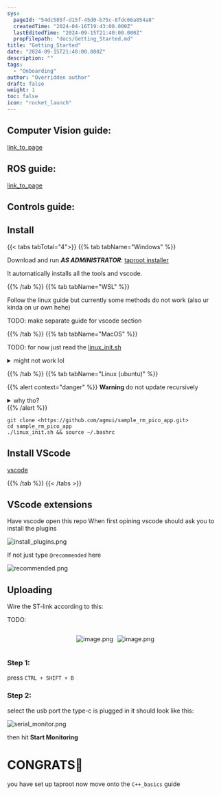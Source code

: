 ```yaml
---
sys:
  pageId: "54dc585f-d15f-45d0-b75c-8fdc66a854a8"
  createdTime: "2024-04-16T19:43:00.000Z"
  lastEditedTime: "2024-09-15T21:40:00.000Z"
  propFilepath: "docs/Getting_Started.md"
title: "Getting_Started"
date: "2024-09-15T21:40:00.000Z"
description: ""
tags:
  - "Onboarding"
author: "Overridden author"
draft: false
weight: 1
toc: false
icon: "rocket_launch"
---
```


## Computer Vision guide:

[link_to_page](86d45bc0-388b-4d26-8848-44f255f73d0e)

## ROS guide:

[link_to_page](3c76c1de-ec8f-46d6-8b0a-294005edc2d5)

## Controls guide:

## Install

{{< tabs tabTotal="4">}}
{{% tab tabName="Windows" %}}

Download and run _**AS ADMINISTRATOR**_: [taproot installer](https://github.com/Thornbots/TeachingFreshies/releases/tag/1.0)

It automatically installs all the tools and vscode.

{{% /tab %}}
{{% tab tabName="WSL" %}}

Follow the linux guide but currently some methods do not work (also ur kinda on ur own hehe)

TODO: make separate guide for vscode section

{{% /tab %}}
{{% tab tabName="MacOS" %}}

TODO: for now just read the [linux_init.sh](https://github.com/agmui/sample_rm_pico_app/blob/main/linux_init.sh)

<details>
<summary>might not work lol</summary>

`brew install libusb pkg-config`

Next install: [vscode](https://code.visualstudio.com/Download)

</details>

{{% /tab %}}
{{% tab tabName="Linux (ubuntu)" %}}

{{% alert context="danger" %}}
**Warning** do not update recursively
<details>
<summary>why tho?</summary>
There are some submodules that may go on for a while (like tinyusb) and I highly
recommend you don't need to get them.
If you want to see what submodules I update just look in `linux_init.sh`
</details>
{{% /alert %}}

```shell
git clone <https://github.com/agmui/sample_rm_pico_app.git>
cd sample_rm_pico_app
./linux_init.sh && source ~/.bashrc
```

## Install VScode

[vscode](https://code.visualstudio.com/Download)

{{% /tab %}}
{{< /tabs >}}

## VScode extensions

Have vscode open this repo
When first opining vscode should ask you to install the plugins

![install_plugins.png](https://prod-files-secure.s3.us-west-2.amazonaws.com/d518164a-d88e-44d1-a4ee-3adb3bd8bce0/89bd30f0-1825-4e77-867b-0a41ce370880/install_plugins.png?X-Amz-Algorithm=AWS4-HMAC-SHA256&X-Amz-Content-Sha256=UNSIGNED-PAYLOAD&X-Amz-Credential=ASIAZI2LB466RWVMMAK6%2F20250318%2Fus-west-2%2Fs3%2Faws4_request&X-Amz-Date=20250318T070836Z&X-Amz-Expires=3600&X-Amz-Security-Token=IQoJb3JpZ2luX2VjEP7%2F%2F%2F%2F%2F%2F%2F%2F%2F%2FwEaCXVzLXdlc3QtMiJIMEYCIQCRr1F7OJRp5ICbAg6N0zfd0OJi4qNYA%2F%2FzdwS4H4h5pAIhAKfIuFdW00VySe9gOCz06rrrzlUpm4NHXl8WXLYw3Ul1Kv8DCFcQABoMNjM3NDIzMTgzODA1Igz7phNPtkCCQ1xl2Ikq3AOO8d%2FGu7z9aUiEdOtycd0Ams7RdH3PKLPeOYEwX2u7zUHlPTJ5CMHgrTF73k3RZGaSi2zbzxBrH13d5wyxcYOpw3yRBJCHi7BP89oLPE8RHzP7pvt5VKO6M%2FPx0gVYGBTK38N3KZDW3Lrn6vLuSGrZvSaD0W3feqBSJqtMTvkIV53b%2FVYHKtzWn3jMZeU2TbUwgw0JWfWy5gWqW1wh1SX9DV8y2Nhn3jXVM2IS5aNGK8m8BtGvb%2B7Xb6xsd4hUfLpk11d8NsAaRVZsnAkRaKtGHSa2yZ94lpfUf5NubOE67zw6LiVqyuBmPFR62xY%2B34ZPiW7lstzwrlKgLxLqZMEDHbMBuVE9muRXjaXkBZXQmp5NSbuZYIhUKLkn76dsD%2FlTlVWmf0CXGIigT9P9O1fH4eig37w2yxFsF3d8%2FhxudOJQK8M5JZGLscqNPf7TVZZdE4jsWJGb%2BwuTLpoAPSxyRwylPpnJslw7yzresOa9XBALtYvgsd1rRAe1PdzrJi7gne%2F%2BV4eTrEG2Z%2BZ3J0HXzPhg%2ByWwH4o%2FOXItYSKhLgZb87SBYz8ojwSojrsK0d0fxWvdXHzBM8Fp1Pq2UsPR4S5hFyCB6Ily7KUhynYZkbsyaQk9tSVzsMZjlDDnh%2BS%2BBjqkAXGPcQ4xJMYKhHHf4fMk8pmwEgcW2OxMDPH2py1uYl0ALbtyS%2B9HGloVdoBBnju1hNV5s40W1IyuHGFTVyHlwXfBfRqF9r77KyIPU0VNsN4zqws%2F8Zz1y5s6raRKbX6ZEq2Z7ioupsXtMzvLgEUNDMybfP504UProvKPxgSBDVIRz3IMnYTOEAl4l95Gg2%2FEJ0vXKnUfG3VUjAPCyN%2FeWmbupnPL&X-Amz-Signature=f00b5e5cfb15fbc51fa3badd2ffd5c37d5bfa929591cc789f596f8ce3487069b&X-Amz-SignedHeaders=host&x-id=GetObject)

If not just type `@recommended` here  

![recommended.png](https://prod-files-secure.s3.us-west-2.amazonaws.com/d518164a-d88e-44d1-a4ee-3adb3bd8bce0/61e661e9-5d85-4dfc-be0d-8d2097a5e793/recommended.png?X-Amz-Algorithm=AWS4-HMAC-SHA256&X-Amz-Content-Sha256=UNSIGNED-PAYLOAD&X-Amz-Credential=ASIAZI2LB466RWVMMAK6%2F20250318%2Fus-west-2%2Fs3%2Faws4_request&X-Amz-Date=20250318T070836Z&X-Amz-Expires=3600&X-Amz-Security-Token=IQoJb3JpZ2luX2VjEP7%2F%2F%2F%2F%2F%2F%2F%2F%2F%2FwEaCXVzLXdlc3QtMiJIMEYCIQCRr1F7OJRp5ICbAg6N0zfd0OJi4qNYA%2F%2FzdwS4H4h5pAIhAKfIuFdW00VySe9gOCz06rrrzlUpm4NHXl8WXLYw3Ul1Kv8DCFcQABoMNjM3NDIzMTgzODA1Igz7phNPtkCCQ1xl2Ikq3AOO8d%2FGu7z9aUiEdOtycd0Ams7RdH3PKLPeOYEwX2u7zUHlPTJ5CMHgrTF73k3RZGaSi2zbzxBrH13d5wyxcYOpw3yRBJCHi7BP89oLPE8RHzP7pvt5VKO6M%2FPx0gVYGBTK38N3KZDW3Lrn6vLuSGrZvSaD0W3feqBSJqtMTvkIV53b%2FVYHKtzWn3jMZeU2TbUwgw0JWfWy5gWqW1wh1SX9DV8y2Nhn3jXVM2IS5aNGK8m8BtGvb%2B7Xb6xsd4hUfLpk11d8NsAaRVZsnAkRaKtGHSa2yZ94lpfUf5NubOE67zw6LiVqyuBmPFR62xY%2B34ZPiW7lstzwrlKgLxLqZMEDHbMBuVE9muRXjaXkBZXQmp5NSbuZYIhUKLkn76dsD%2FlTlVWmf0CXGIigT9P9O1fH4eig37w2yxFsF3d8%2FhxudOJQK8M5JZGLscqNPf7TVZZdE4jsWJGb%2BwuTLpoAPSxyRwylPpnJslw7yzresOa9XBALtYvgsd1rRAe1PdzrJi7gne%2F%2BV4eTrEG2Z%2BZ3J0HXzPhg%2ByWwH4o%2FOXItYSKhLgZb87SBYz8ojwSojrsK0d0fxWvdXHzBM8Fp1Pq2UsPR4S5hFyCB6Ily7KUhynYZkbsyaQk9tSVzsMZjlDDnh%2BS%2BBjqkAXGPcQ4xJMYKhHHf4fMk8pmwEgcW2OxMDPH2py1uYl0ALbtyS%2B9HGloVdoBBnju1hNV5s40W1IyuHGFTVyHlwXfBfRqF9r77KyIPU0VNsN4zqws%2F8Zz1y5s6raRKbX6ZEq2Z7ioupsXtMzvLgEUNDMybfP504UProvKPxgSBDVIRz3IMnYTOEAl4l95Gg2%2FEJ0vXKnUfG3VUjAPCyN%2FeWmbupnPL&X-Amz-Signature=317133111cdb6aad90d432d348e058e00ea558fcca7b56dc5b04c8e1112b933e&X-Amz-SignedHeaders=host&x-id=GetObject)

## Uploading

Wire the ST-link according to this:

TODO:

<div style="display: flex;flex-direction: row; column-gap:10px; max-width: 630px;justify-content: center;">
<div>

![image.png](https://prod-files-secure.s3.us-west-2.amazonaws.com/d518164a-d88e-44d1-a4ee-3adb3bd8bce0/210ecb78-1116-4d7b-b9b7-2292f66fa2c2/image.png?X-Amz-Algorithm=AWS4-HMAC-SHA256&X-Amz-Content-Sha256=UNSIGNED-PAYLOAD&X-Amz-Credential=ASIAZI2LB466XTUHNAJ6%2F20250318%2Fus-west-2%2Fs3%2Faws4_request&X-Amz-Date=20250318T070840Z&X-Amz-Expires=3600&X-Amz-Security-Token=IQoJb3JpZ2luX2VjEP%2F%2F%2F%2F%2F%2F%2F%2F%2F%2F%2FwEaCXVzLXdlc3QtMiJGMEQCIGKESSJN6B2vkjOwBEh8HEKT%2FEaHevoxn7NUFN0x%2FDiiAiB%2F%2Bck%2B%2BdwknKv0Rv%2FON%2B%2FwdaV2Y7ZEGJEhOdsbnogivCr%2FAwhYEAAaDDYzNzQyMzE4MzgwNSIMyDVjcTkAju5f15y%2FKtwDFtuyJkJ%2FSrJi6I1sZxx70gIte8JFvWtNk1XJI8St54NpsU4igByXb9JnlRnLpV9On8%2BZmWH9xhnenM4TcdTAvoFK14jJ1PWF8aASy%2FtVSkzSvLQG4GZoFkbMNuF8l1sXnwb9BlcZqCtR6VWVG5lCYVqcUXC0zrFvD%2F2jjqXpn33Jwp2tvxJ3oLVTgi9MwnjxW4YRddGZLaJIAffTxj4290xwGrvxmP9E3gOnEb6xlMtB7knNcBEihJb8HQvd%2BpqqPLoEumIzmvosjG7l6zcxc%2BejVDxXtkkdN221lGzpsWbT42YkmmUduruvpZ2Q3olwnHY786g%2FKts0mN9NvVlt2ZgVdSx149g%2BULtuhqrkXdIsj3Ut60k1otAfeja8T%2FWP011y7HEPbCnBHFCj5dDyPsqio5UUsYwwwZsiKfD%2F%2BNK0HegXSy%2BEtokiNkZqxPn%2Bx9xgADqilkHrXcVwTZhr9kZbhFXcSMEFzjtBXDEHSznxcb7IWrpv7zU6g6vR6dt3ruugyV0iAiXHS%2FoVMEO2m5xsaWHOtBv7OhIK6sXGYVzwCKMwNR7bm%2FW8S3VZy%2BTcHUMndVxcrfHBCcaWnu%2FL5LgcTvMNnfK6z7NfhRM4l%2FpxsWP1QNDmQmcJSzgwwLbkvgY6pgGdH7Q%2FqBOeN14%2FYuK5U8iUZr3PDFHPheSxyuOPONfxoSzU4Xy%2F4582SG3H9rU0CTgVXt9P1ioahd%2Bd7%2FO5evVNHd9u%2F9gfoxUSQDmUgzfu0V3dk4VseieYKTQc3lcEPSpcmVVfOkf3tul0yqZWcUSYfWRhrVPBE%2BgtBfXlVJrNrQA8FzNKHOrfF0L7cHBT29o%2FIeLyh4X02gT%2FCitLPL9aBnZsMBsM&X-Amz-Signature=1114501c78f87988f987bf10325cf3d24a97a3dd570c5ba3dd1490c2c1c1fb28&X-Amz-SignedHeaders=host&x-id=GetObject)

</div>
<div>

![image.png](https://prod-files-secure.s3.us-west-2.amazonaws.com/d518164a-d88e-44d1-a4ee-3adb3bd8bce0/33a0fd0f-8ca6-4a86-8e09-26e95ded1fff/image.png?X-Amz-Algorithm=AWS4-HMAC-SHA256&X-Amz-Content-Sha256=UNSIGNED-PAYLOAD&X-Amz-Credential=ASIAZI2LB466462FYAUZ%2F20250318%2Fus-west-2%2Fs3%2Faws4_request&X-Amz-Date=20250318T070840Z&X-Amz-Expires=3600&X-Amz-Security-Token=IQoJb3JpZ2luX2VjEP7%2F%2F%2F%2F%2F%2F%2F%2F%2F%2FwEaCXVzLXdlc3QtMiJIMEYCIQCRYyyQtZIvutgsg2oP8j6X6yKscrEYJMwNzSD%2BkGvfXQIhAPAYSzpDPickVhhMsxbaaTF970sjiFheivoTKaxJ0GzxKv8DCFcQABoMNjM3NDIzMTgzODA1Igzx5xD3tlsx2HhwUPgq3AMnPwSoXYjynPAnKtEHnik0mI6EkMLrz1h2cyrr2L7xNcOLThhj1BTzx7z8sX%2FAOFTb4%2BhFV9IoImluWEhZDxvYf8G5ZSbqS7qNIXx4Y%2BVH7pKVP0j4RhEaD9HP1s71pTd18xpHG3%2B8OY%2Bqu3DycFlYnRJYrRwoQNlztI6ZnXDLYlKsgP6Kme5KGkwP5A9u7V896WYczi849zgUZuFjRqDAeDepQXtUkU9zfWjqh1nejFnbmZyhA2xTsoKW2wETDldsPwbJrgQc6non8PgquRxbA7uazhC%2FD4qGEMmrddnJfIEkeCHAlBbCgYOV8uqWmlBMdz4w7Qiw5AEanCxmO4NSfKwcA7QodKNGkxemwA69KLeSfnJvVH66JMnB1CYV2D7qXJ0pelF5JcOSYX1AfWbH192HAv4gzAoHzs47GhxFDTSn%2FSlmP21RanZAvPLd9P3KJw74rs5qyhFWBq9ygBqHDvNJPetchiyWKsqCkVOrnQ9y%2FS0S2FwBwBeqB7dbKTsjM6iRPbhl4XytGeK978mI7gJgEJbMqlHKMSHQtbsh5c02KuPz88qiJVIboRDQH3B5h0PwvXiPzE6QS9uwqj1eC%2BNJIb3mvRjdaAv5FH%2F0WMnwW%2BL3nTdU0yC5szC%2FiOS%2BBjqkAVpn5JPsRnhtOXlkOs2wp2Meqtc4AkJabcpglpunwEP%2FhLsDaS1C0jGfcjKjd0OslJyRq07RhlN6flmGcqOhId9Rkj2%2FlEbDM%2BScm92660eEKWOOUdkzEzeT%2Bx0MC%2BxNDoIA5T9GdexkbzgKZ9stMe5KSNR%2B1dCOq68kjzPLQivJTYWxgrTonBIugxkENSiICXNKKvwYMMlYYZtvKIT3Ak%2B%2BUbH6&X-Amz-Signature=f5821b5b92d4fe257e2464d4302ce19cd8cfe3c9b9ecb9e7a9a805c5664d346a&X-Amz-SignedHeaders=host&x-id=GetObject)

</div>
</div>

### Step 1:

press `CTRL + SHIFT + B`

### Step 2:

select the usb port the type-c is plugged in it should look like this:

![serial_monitor.png](https://prod-files-secure.s3.us-west-2.amazonaws.com/d518164a-d88e-44d1-a4ee-3adb3bd8bce0/f03f4774-05d4-4393-b6a0-d5efb6d315ab/serial_monitor.png?X-Amz-Algorithm=AWS4-HMAC-SHA256&X-Amz-Content-Sha256=UNSIGNED-PAYLOAD&X-Amz-Credential=ASIAZI2LB466RWVMMAK6%2F20250318%2Fus-west-2%2Fs3%2Faws4_request&X-Amz-Date=20250318T070836Z&X-Amz-Expires=3600&X-Amz-Security-Token=IQoJb3JpZ2luX2VjEP7%2F%2F%2F%2F%2F%2F%2F%2F%2F%2FwEaCXVzLXdlc3QtMiJIMEYCIQCRr1F7OJRp5ICbAg6N0zfd0OJi4qNYA%2F%2FzdwS4H4h5pAIhAKfIuFdW00VySe9gOCz06rrrzlUpm4NHXl8WXLYw3Ul1Kv8DCFcQABoMNjM3NDIzMTgzODA1Igz7phNPtkCCQ1xl2Ikq3AOO8d%2FGu7z9aUiEdOtycd0Ams7RdH3PKLPeOYEwX2u7zUHlPTJ5CMHgrTF73k3RZGaSi2zbzxBrH13d5wyxcYOpw3yRBJCHi7BP89oLPE8RHzP7pvt5VKO6M%2FPx0gVYGBTK38N3KZDW3Lrn6vLuSGrZvSaD0W3feqBSJqtMTvkIV53b%2FVYHKtzWn3jMZeU2TbUwgw0JWfWy5gWqW1wh1SX9DV8y2Nhn3jXVM2IS5aNGK8m8BtGvb%2B7Xb6xsd4hUfLpk11d8NsAaRVZsnAkRaKtGHSa2yZ94lpfUf5NubOE67zw6LiVqyuBmPFR62xY%2B34ZPiW7lstzwrlKgLxLqZMEDHbMBuVE9muRXjaXkBZXQmp5NSbuZYIhUKLkn76dsD%2FlTlVWmf0CXGIigT9P9O1fH4eig37w2yxFsF3d8%2FhxudOJQK8M5JZGLscqNPf7TVZZdE4jsWJGb%2BwuTLpoAPSxyRwylPpnJslw7yzresOa9XBALtYvgsd1rRAe1PdzrJi7gne%2F%2BV4eTrEG2Z%2BZ3J0HXzPhg%2ByWwH4o%2FOXItYSKhLgZb87SBYz8ojwSojrsK0d0fxWvdXHzBM8Fp1Pq2UsPR4S5hFyCB6Ily7KUhynYZkbsyaQk9tSVzsMZjlDDnh%2BS%2BBjqkAXGPcQ4xJMYKhHHf4fMk8pmwEgcW2OxMDPH2py1uYl0ALbtyS%2B9HGloVdoBBnju1hNV5s40W1IyuHGFTVyHlwXfBfRqF9r77KyIPU0VNsN4zqws%2F8Zz1y5s6raRKbX6ZEq2Z7ioupsXtMzvLgEUNDMybfP504UProvKPxgSBDVIRz3IMnYTOEAl4l95Gg2%2FEJ0vXKnUfG3VUjAPCyN%2FeWmbupnPL&X-Amz-Signature=cf524b6dc328eae13a1ff2bd4d6459002b987d5c627a2fb88d0287ee29cdb8bf&X-Amz-SignedHeaders=host&x-id=GetObject)

then hit **Start Monitoring**

# CONGRATS🎉

you have set up taproot now move onto the `C++_basics` guide
